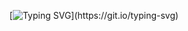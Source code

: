 <div align="center">

[![Typing SVG]([https://readme-typing-svg.herokuapp.com?font=Caveat&weight=600&size=40&pause=1000&color=00902E&center=true&vCenter=true&width=440&lines=Hello+traveler+%5E_%5E;.+.+.+.+.+.+.+.+.+.+.+.+.+.+.+.+.+.+.+.+.+.+.+.+.+.+.+.+.+;Glad+to+see+you+on+my+page!+;.+.+.+.+.+.+.+.+.+.+.+.+.+.+.+.+.+.+.+.+.+.+.+.+.+.+.+.+.+;I+wish+you+a+good+day+%3A3;.+.+.+.+.+.+.+.+.+.+.+.+.+.+.+.+.+.+.+.+.+.+.+.+.+.+.+.+.+](https://media.tenor.com/zXMGPq0piPkAAAAM/engine-engineer.gif))](https://git.io/typing-svg)

</div>



<div align="center">

